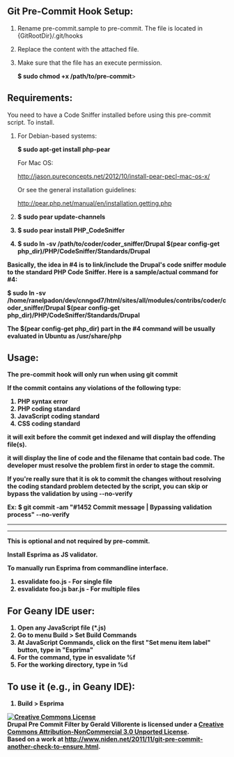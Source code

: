Git Pre-Commit Hook Setup:
------

1. Rename pre-commit.sample to pre-commit. The file is located in {GitRootDir}/.git/hooks

2. Replace the content with the attached file.

3. Make sure that the file has an execute permission.

   <strong>$ sudo chmod +x /path/to/pre-commit</strong>>

Requirements:
-------------

You need to have a Code Sniffer installed before using this pre-commit script. To install.

1. For Debian-based systems:
 
   <strong>$ sudo apt-get install php-pear</strong>

   For Mac OS:
   
   http://jason.pureconcepts.net/2012/10/install-pear-pecl-mac-os-x/
   
   Or see the general installation guidelines:
   
   http://pear.php.net/manual/en/installation.getting.php
2. <strong>$ sudo pear update-channels<strong>
3. <strong>$ sudo pear install PHP_CodeSniffer<strong>
4. <strong>$ sudo ln -sv /path/to/coder/coder_sniffer/Drupal $(pear config-get php_dir)/PHP/CodeSniffer/Standards/Drupal<strong>

Basically, the idea in #4 is to link/include the Drupal's code sniffer module to the standard PHP Code Sniffer. Here is a sample/actual command for #4:

<strong>$ sudo ln -sv /home/ranelpadon/dev/cnngod7/html/sites/all/modules/contribs/coder/coder_sniffer/Drupal $(pear config-get php_dir)/PHP/CodeSniffer/Standards/Drupal</strong>

The <strong>$(pear config-get php_dir)</strong> part in the #4 command will be usually evaluated in Ubuntu as <strong>/usr/share/php</strong>


Usage:
--------

The <strong>pre-commit</strong> hook will only run when using <strong>git commit</strong>

If the commit contains any violations of the following type:

1. PHP syntax error
2. PHP coding standard
3. JavaScript coding standard
4. CSS coding standard

it will exit before the commit get indexed and will display the offending file(s).

it will display the line of code and the filename that contain bad code. The developer must resolve the problem first in order to stage the commit.

If you're really sure that it is ok to commit the changes without resolving the coding standard problem detected by the script, you can skip or bypass the validation by using <strong>--no-verify</strong>

Ex: <strong>$ git commit -am "#1452 Commit message | Bypassing validation process" --no-verify</strong>


-----------------------------------------------------------------------------------------------------------------------
-----------------------------------------------------------------------------------------------------------------------

This is optional and not required by pre-commit.

Install <strong>Esprima</strong> as JS validator.

To manually run Esprima from commandline interface.
1. <strong>esvalidate foo.js</strong> - For single file
2. <strong>esvalidate foo.js bar.js</strong> - For multiple files


For Geany IDE user:
-------------------
1. Open any JavaScript file (*.js)
2. Go to menu Build > Set Build Commands
3. At JavaScript Commands, click on the first "Set menu item label" button, type in "Esprima"
4. For the command, type in <strong>esvalidate %f</strong>
5. For the working directory, type in <strong>%d</strong>


To use it (e.g., in <strong>Geany IDE</strong>):
------------------
1. Build > Esprima

<a rel="license" href="http://creativecommons.org/licenses/by-nc/3.0/deed.en_US"><img alt="Creative Commons License" style="border-width:0" src="http://i.creativecommons.org/l/by-nc/3.0/88x31.png" /></a><br /><span xmlns:dct="http://purl.org/dc/terms/" property="dct:title">Drupal Pre Commit Filter</span> by <span xmlns:cc="http://creativecommons.org/ns#" property="cc:attributionName">Gerald Villorente</span> is licensed under a <a rel="license" href="http://creativecommons.org/licenses/by-nc/3.0/deed.en_US">Creative Commons Attribution-NonCommercial 3.0 Unported License</a>.<br />Based on a work at <a xmlns:dct="http://purl.org/dc/terms/" href="http://www.niden.net/2011/11/git-pre-commit-another-check-to-ensure.html" rel="dct:source">http://www.niden.net/2011/11/git-pre-commit-another-check-to-ensure.html</a>.
